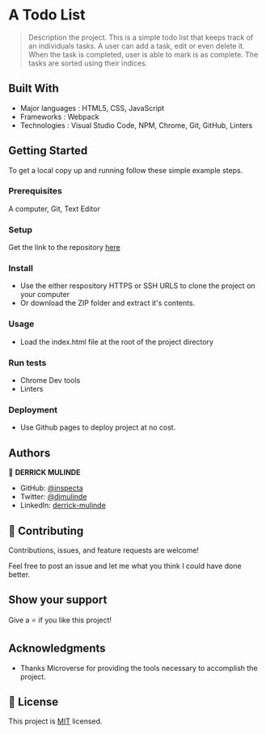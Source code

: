 # A Todo List

> Description the project.
> This is a simple todo list that keeps track of an individuals tasks. A user can add a task, edit or even delete it. When the task is completed, user is able to mark is as complete. The tasks are sorted using their indices.

## Built With

- Major languages : HTML5, CSS, JavaScript
- Frameworks : Webpack
- Technologies : Visual Studio Code, NPM, Chrome, Git, GitHub, Linters

## Getting Started

To get a local copy up and running follow these simple example steps.

### Prerequisites

A computer, Git, Text Editor

### Setup

Get the link to the repository [here](https://github.com/inspecta/todo-list-webpack)

### Install

- Use the either respository HTTPS or SSH URLS to clone the project on your computer
- Or download the ZIP folder and extract it's contents.

### Usage

- Load the index.html file at the root of the project directory

### Run tests

- Chrome Dev tools
- Linters

### Deployment

- Use Github pages to deploy project at no cost.

## Authors

👤 **DERRICK MULINDE**

- GitHub: [@inspecta](https://github.com/inspecta)
- Twitter: [@djmulinde](https://twitter.com/djmulinde)
- LinkedIn: [derrick-mulinde](https://linkedin.com/in/derrick-mulinde)

## 🤝 Contributing

Contributions, issues, and feature requests are welcome!

Feel free to post an issue and let me what you think I could have done better.

## Show your support

Give a ⭐️ if you like this project!

## Acknowledgments

- Thanks Microverse for providing the tools necessary to accomplish the project.

## 📝 License

This project is [MIT](./LICENSE) licensed.
